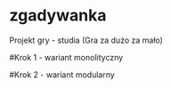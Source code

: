 # zgadywanka
Projekt gry - studia (Gra za dużo za mało)

#Krok 1 - wariant monolityczny

#Krok 2 - wariant modularny
